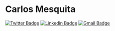 # Carlos Mesquita
[![Twitter Badge](https://img.shields.io/badge/-@carlos3g-1ca0f1?style=flat-square&labelColor=1ca0f1&logo=twitter&logoColor=white&link=LINK)](LINK) [![Linkedin Badge](https://img.shields.io/badge/-Carlos%20Mesquita-blue?style=flat-square&logo=Linkedin&logoColor=white&link=https://www.linkedin.com/in/carlos3g)](https://www.linkedin.com/in/carlos3g) 
[![Gmail Badge](https://img.shields.io/badge/-carlosmesquita156@gmail.com-c14438?style=flat-square&logo=Gmail&logoColor=white&link=mailto:carlosmesquita156@gmail.com)](mailto:carlosmesquita156@gmail.com)

<!--
**carlos3g/carlos3g** is a ✨ _special_ ✨ repository because its `README.md` (this file) appears on your GitHub profile.

Here are some ideas to get you started:

- 🔭 I’m currently working on ...
- 🌱 I’m currently learning ...
- 👯 I’m looking to collaborate on ...
- 🤔 I’m looking for help with ...
- 💬 Ask me about ...
- 📫 How to reach me: ...
- 😄 Pronouns: ...
- ⚡ Fun fact: ...
-->
